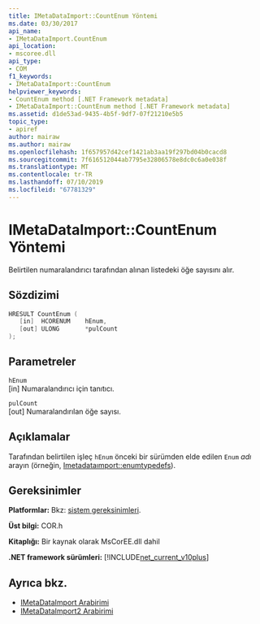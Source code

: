 ```yaml
---
title: IMetaDataImport::CountEnum Yöntemi
ms.date: 03/30/2017
api_name:
- IMetaDataImport.CountEnum
api_location:
- mscoree.dll
api_type:
- COM
f1_keywords:
- IMetaDataImport::CountEnum
helpviewer_keywords:
- CountEnum method [.NET Framework metadata]
- IMetaDataImport::CountEnum method [.NET Framework metadata]
ms.assetid: d1de53ad-9435-4b5f-9df7-07f21210e5b5
topic_type:
- apiref
author: mairaw
ms.author: mairaw
ms.openlocfilehash: 1f657957d42cef1421ab3aa19f297bd04b0cacd8
ms.sourcegitcommit: 7f616512044ab7795e32806578e8dc0c6a0e038f
ms.translationtype: MT
ms.contentlocale: tr-TR
ms.lasthandoff: 07/10/2019
ms.locfileid: "67781329"
---
```

# <a name="imetadataimportcountenum-method"></a>IMetaDataImport::CountEnum Yöntemi
Belirtilen numaralandırıcı tarafından alınan listedeki öğe sayısını alır.  
  
## <a name="syntax"></a>Sözdizimi  
  
```cpp  
HRESULT CountEnum (  
   [in]  HCORENUM    hEnum,   
   [out] ULONG       *pulCount  
);  
```  
  
## <a name="parameters"></a>Parametreler  
 `hEnum`  
 [in] Numaralandırıcı için tanıtıcı.  
  
 `pulCount`  
 [out] Numaralandırılan öğe sayısı.  
  
## <a name="remarks"></a>Açıklamalar  
 Tarafından belirtilen işleç `hEnum` önceki bir sürümden elde edilen `Enum` *adı* arayın (örneğin, [Imetadataımport::enumtypedefs](../../../../docs/framework/unmanaged-api/metadata/imetadataimport-enumtypedefs-method.md)).  
  
## <a name="requirements"></a>Gereksinimler  
 **Platformlar:** Bkz: [sistem gereksinimleri](../../../../docs/framework/get-started/system-requirements.md).  
  
 **Üst bilgi:** COR.h  
  
 **Kitaplığı:** Bir kaynak olarak MsCorEE.dll dahil  
  
 **.NET framework sürümleri:** [!INCLUDE[net_current_v10plus](../../../../includes/net-current-v10plus-md.md)]  
  
## <a name="see-also"></a>Ayrıca bkz.

- [IMetaDataImport Arabirimi](../../../../docs/framework/unmanaged-api/metadata/imetadataimport-interface.md)
- [IMetaDataImport2 Arabirimi](../../../../docs/framework/unmanaged-api/metadata/imetadataimport2-interface.md)

